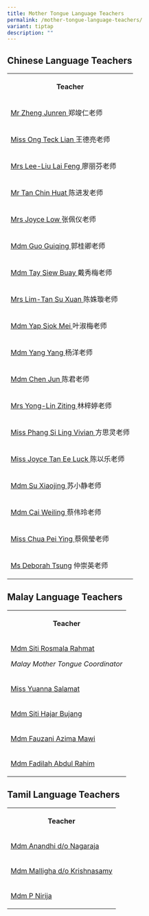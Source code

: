 ```yaml
---
title: Mother Tongue Language Teachers
permalink: /mother-tongue-language-teachers/
variant: tiptap
description: ""
---
```

<h2>Chinese Language Teachers</h2>
<table style="minWidth: 25px">
<colgroup>
<col>
</colgroup>
<tbody>
<tr>
<th rowspan="1" colspan="1">
<p>Teacher</p>
</th>
</tr>
<tr>
<td rowspan="1" colspan="1">
<p><a href="mailto:zheng_junren@schools.gov.sg" rel="noopener noreferrer nofollow" target="_blank">Mr Zheng Junren </a>郑竣仁老师</p>
</td>
</tr>
<tr>
<td rowspan="1" colspan="1">
<p><a href="mailto:ong_teck_lian@schools.gov.sg" rel="noopener noreferrer nofollow" target="_blank">Miss Ong Teck Lian </a>王德亮老师</p>
</td>
</tr>
<tr>
<td rowspan="1" colspan="1">
<p><a href="mailto:liu_lai_feng@schools.gov.sg" rel="noopener noreferrer nofollow" target="_blank">Mrs Lee-Liu Lai Feng </a>廖丽芬老师</p>
</td>
</tr>
<tr>
<td rowspan="1" colspan="1">
<p><a href="mailto:tan_chin_huat@schools.gov.sg" rel="noopener noreferrer nofollow" target="_blank">Mr Tan Chin Huat </a>陈进发老师</p>
</td>
</tr>
<tr>
<td rowspan="1" colspan="1">
<p><a href="mailto:cheung_pei_yi@schools.gov.sg" rel="noopener noreferrer nofollow" target="_blank">Mrs Joyce Low </a>张佩仪老师</p>
</td>
</tr>
<tr>
<td rowspan="1" colspan="1">
<p><a href="mailto:guo_guiqing@schools.gov.sg" rel="noopener noreferrer nofollow" target="_blank">Mdm Guo Guiqing </a>郭桂卿老师</p>
</td>
</tr>
<tr>
<td rowspan="1" colspan="1">
<p><a href="mailto:tay_siew_buay@schools.gov.sg" rel="noopener noreferrer nofollow" target="_blank">Mdm Tay Siew Buay </a>戴秀梅老师</p>
</td>
</tr>
<tr>
<td rowspan="1" colspan="1">
<p><a href="mailto:tan_su_xuan@schools.gov.sg" rel="noopener noreferrer nofollow" target="_blank">Mrs Lim-Tan Su Xuan </a>陈姝璇老师</p>
</td>
</tr>
<tr>
<td rowspan="1" colspan="1">
<p><a href="mailto:yap_siok_mei@schools.gov.sg" rel="noopener noreferrer nofollow" target="_blank">Mdm Yap Siok Mei </a>叶淑梅老师</p>
</td>
</tr>
<tr>
<td rowspan="1" colspan="1">
<p><a href="mailto:yang_yang@schools.gov.sg" rel="noopener noreferrer nofollow" target="_blank">Mdm Yang Yang </a>杨洋老师</p>
</td>
</tr>
<tr>
<td rowspan="1" colspan="1">
<p><a href="mailto:chen_jun@schools.gov.sg" rel="noopener noreferrer nofollow" target="_blank">Mdm Chen Jun </a>陈君老师</p>
</td>
</tr>
<tr>
<td rowspan="1" colspan="1">
<p><a href="mailto:lin_ziting@schools.gov.sg" rel="noopener noreferrer nofollow" target="_blank">Mrs Yong-Lin Ziting </a>林梓婷老师</p>
</td>
</tr>
<tr>
<td rowspan="1" colspan="1">
<p><a href="mailto:phang_si_ling_vivian@schools.gov.sg" rel="noopener noreferrer nofollow" target="_blank">Miss Phang Si Ling Vivian </a>方思灵老师</p>
</td>
</tr>
<tr>
<td rowspan="1" colspan="1">
<p><a href="mailto:joyce_tan_ee_luck@schools.gov.sg" rel="noopener noreferrer nofollow" target="_blank">Miss Joyce Tan Ee Luck </a>陈以乐老师</p>
</td>
</tr>
<tr>
<td rowspan="1" colspan="1">
<p><a href="mailto:su_xiaojing@schools.gov.sg" rel="noopener noreferrer nofollow" target="_blank">Mdm Su Xiaojing </a>苏小静老师</p>
</td>
</tr>
<tr>
<td rowspan="1" colspan="1">
<p><a href="mailto:cai_weiling@schools.gov.sg" rel="noopener noreferrer nofollow" target="_blank">Mdm Cai Weiling </a>蔡伟玲老师</p>
</td>
</tr>
<tr>
<td rowspan="1" colspan="1">
<p><a href="mailto:chua_pei_ying@schools.gov.sg" rel="noopener noreferrer nofollow" target="_blank">Miss Chua Pei Ying </a>蔡佩瑩老师</p>
</td>
</tr>
<tr>
<td rowspan="1" colspan="1">
<p><a href="mailto:deborah_tsung_chung_ying@schools.gov.sg" rel="noopener nofollow" target="_blank">Ms Deborah Tsung</a> 仲崇英老师</p>
</td>
</tr>
</tbody>
</table>
<h2>Malay Language Teachers</h2>
<table style="minWidth: 25px">
<colgroup>
<col>
</colgroup>
<tbody>
<tr>
<th rowspan="1" colspan="1">
<p>Teacher</p>
</th>
</tr>
<tr>
<td rowspan="1" colspan="1">
<p><a href="mailto:siti_rosmala_rahmat@schools.gov.sg" rel="noopener noreferrer nofollow" target="_blank">Mdm Siti Rosmala Rahmat</a>
</p>
<p><em>Malay Mother Tongue Coordinator</em>
</p>
</td>
</tr>
<tr>
<td rowspan="1" colspan="1">
<p><a href="mailto:yuanna_salamat@schools.gov.sg" rel="noopener noreferrer nofollow" target="_blank">Miss Yuanna Salamat</a>
</p>
</td>
</tr>
<tr>
<td rowspan="1" colspan="1">
<p><a href="mailto:siti_hajar_bujang@schools.gov.sg" rel="noopener noreferrer nofollow" target="_blank">Mdm Siti Hajar Bujang</a>
</p>
</td>
</tr>
<tr>
<td rowspan="1" colspan="1">
<p><a href="mailto:fauzani_azima_mawi@schools.gov.sg" rel="noopener noreferrer nofollow" target="_blank">Mdm Fauzani Azima Mawi</a>
</p>
</td>
</tr>
<tr>
<td rowspan="1" colspan="1">
<p><a href="mailto:fadilah_abdul_rahim@schools.gov.sg" rel="noopener noreferrer nofollow" target="_blank">Mdm Fadilah Abdul Rahim</a>
</p>
</td>
</tr>
</tbody>
</table>
<h2>Tamil Language Teachers</h2>
<table style="minWidth: 25px">
<colgroup>
<col>
</colgroup>
<tbody>
<tr>
<th rowspan="1" colspan="1">
<p>Teacher</p>
</th>
</tr>
<tr>
<td rowspan="1" colspan="1">
<p><a href="mailto:anandhi_nagaraja@schools.gov.sg" rel="noopener noreferrer nofollow" target="_blank">Mdm Anandhi d/o Nagaraja</a>
</p>
</td>
</tr>
<tr>
<td rowspan="1" colspan="1">
<p><a href="mailto:malligha_krishnasamy@schools.gov.sg" rel="noopener noreferrer nofollow" target="_blank">Mdm Malligha d/o Krishnasamy</a>
</p>
</td>
</tr>
<tr>
<td rowspan="1" colspan="1">
<p><a href="mailto:p_nirija@schools.gov.sg" rel="noopener noreferrer nofollow" target="_blank">Mdm P Nirija</a>
</p>
</td>
</tr>
</tbody>
</table>
<p></p>